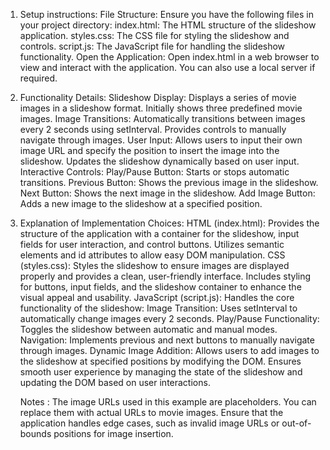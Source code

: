 1. Setup instructions:
   File Structure:
   Ensure you have the following files in your project directory:
      index.html: The HTML structure of the slideshow application.
      styles.css: The CSS file for styling the slideshow and controls.
      script.js: The JavaScript file for handling the slideshow functionality.
   Open the Application:
      Open index.html in a web browser to view and interact with the application. You can also use a local server if required.

2. Functionality Details:
   Slideshow Display:
      Displays a series of movie images in a slideshow format.
      Initially shows three predefined movie images.
   Image Transitions:
      Automatically transitions between images every 2 seconds using setInterval.
      Provides controls to manually navigate through images.
   User Input:
      Allows users to input their own image URL and specify the position to insert the image into the slideshow.
      Updates the slideshow dynamically based on user input.
   Interactive Controls:
      Play/Pause Button: Starts or stops automatic transitions.
      Previous Button: Shows the previous image in the slideshow.
      Next Button: Shows the next image in the slideshow.
      Add Image Button: Adds a new image to the slideshow at a specified position.

3. Explanation of Implementation Choices:
    HTML (index.html):
      Provides the structure of the application with a container for the slideshow, input fields for user interaction, and control buttons.
      Utilizes semantic elements and id attributes to allow easy DOM manipulation.
    CSS (styles.css):
      Styles the slideshow to ensure images are displayed properly and provides a clean, user-friendly interface.
      Includes styling for buttons, input fields, and the slideshow container to enhance the visual appeal and usability.
    JavaScript (script.js):
      Handles the core functionality of the slideshow:
      Image Transition: Uses setInterval to automatically change images every 2 seconds.
      Play/Pause Functionality: Toggles the slideshow between automatic and manual modes.
      Navigation: Implements previous and next buttons to manually navigate through images.
      Dynamic Image Addition: Allows users to add images to the slideshow at specified positions by modifying the DOM.
      Ensures smooth user experience by managing the state of the slideshow and updating the DOM based on user interactions.
   
   Notes :
      The image URLs used in this example are placeholders. You can replace them with actual URLs to movie images.
      Ensure that the application handles edge cases, such as invalid image URLs or out-of-bounds positions for image insertion.
